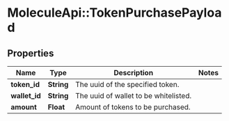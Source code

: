 # MoleculeApi::TokenPurchasePayload

## Properties
Name | Type | Description | Notes
------------ | ------------- | ------------- | -------------
**token_id** | **String** | The uuid of the specified token. | 
**wallet_id** | **String** | The uuid of wallet to be whitelisted. | 
**amount** | **Float** | Amount of tokens to be purchased. | 



